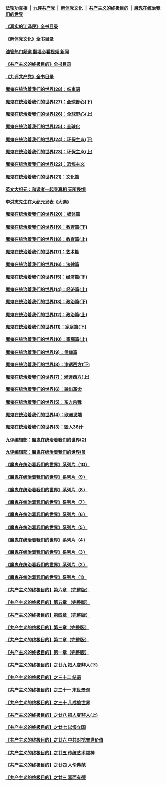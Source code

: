 ####  [法轮功真相](../../../../basic/blob/master/README.md?t=07182131) &nbsp;|&nbsp; [九评共产党](../../../../9ping.md/blob/master/README.md?t=07182131) &nbsp;|&nbsp; [解体党文化](../../../../jtdwh.md/blob/master/README.md?t=07182131)  &nbsp;|&nbsp; [共产主义的终极目的](../../../../gczydzjmd.md/blob/master/README.md?t=07182131) &nbsp;|&nbsp; [魔鬼在统治我们的世界](../../../../mgztzwmdsj.md/blob/master/README.md?t=07182131) 

#### [《真实的江泽民》全书目录](../pages/nsc422/n13721399.md?t=07182131) 

#### [《解体党文化》全书目录](../pages/nsc422/n13721157.md?t=07182131) 

#### [油管热门频道 翻墙必看视频 新闻](http://45.76.130.85:81/youtube.html?07182131)

#### [《共产主义的终极目的》全书目录](../pages/nsc422/n13721048.md?t=07182131) 

#### [《九评共产党》全书目录](../pages/nsc422/n13708085.md?t=07182131) 

#### [魔鬼在统治着我们的世界(28)：结束语](../pages/nsc422/n10936246.md?t=07182131) 

#### [魔鬼在统治着我们的世界(27)：全球野心(下)](../pages/nsc422/n10928319.md?t=07182131) 

#### [魔鬼在统治着我们的世界(26)：全球野心(上)](../pages/nsc422/n10900318.md?t=07182131) 

#### [魔鬼在统治着我们的世界(25)：全球化](../pages/nsc422/n10788205.md?t=07182131) 

#### [魔鬼在统治着我们的世界(24)：环保主义(下)](../pages/nsc422/n10695307.md?t=07182131) 

#### [魔鬼在统治着我们的世界(23)：环保主义(上)](../pages/nsc422/n10688613.md?t=07182131) 

#### [魔鬼在统治着我们的世界(22)：恐怖主义](../pages/nsc422/n10614727.md?t=07182131) 

#### [魔鬼在统治着我们的世界(21)：文化篇](../pages/nsc422/n10597706.md?t=07182131) 

#### [英文大纪元：和读者一起寻真相 无所畏惧](../pages/nsc422/n12542027.md?t=07182131) 

#### [李洪志先生在大纪元发表《大选》](../pages/nsc422/n12534746.md?t=07182131) 

#### [魔鬼在统治着我们的世界(20)：媒体篇](../pages/nsc422/n10586579.md?t=07182131) 

#### [魔鬼在统治着我们的世界(19)：教育篇(下)](../pages/nsc422/n10564808.md?t=07182131) 

#### [魔鬼在统治着我们的世界(18)：教育篇(上)](../pages/nsc422/n10526970.md?t=07182131) 

#### [魔鬼在统治着我们的世界(17)：艺术篇](../pages/nsc422/n10499093.md?t=07182131) 

#### [魔鬼在统治着我们的世界(16)：法律篇](../pages/nsc422/n10485969.md?t=07182131) 

#### [魔鬼在统治着我们的世界(15)：经济篇(下)](../pages/nsc422/n10469975.md?t=07182131) 

#### [魔鬼在统治着我们的世界(14)：经济篇(上)](../pages/nsc422/n10457370.md?t=07182131) 

#### [魔鬼在统治着我们的世界(13)：政治篇(下)](../pages/nsc422/n10448270.md?t=07182131) 

#### [魔鬼在统治着我们的世界(12)：政治篇(上)](../pages/nsc422/n10444576.md?t=07182131) 

#### [魔鬼在统治着我们的世界(11)：家庭篇(下)](../pages/nsc422/n10440961.md?t=07182131) 

#### [魔鬼在统治着我们的世界(10)：家庭篇(上)](../pages/nsc422/n10435448.md?t=07182131) 

#### [魔鬼在统治着我们的世界(9)：信仰篇](../pages/nsc422/n10432159.md?t=07182131) 

#### [魔鬼在统治着我们的世界(8)：渗透西方(下)](../pages/nsc422/n10429603.md?t=07182131) 

#### [魔鬼在统治着我们的世界(7)：渗透西方(上)](../pages/nsc422/n10426013.md?t=07182131) 

#### [魔鬼在统治着我们的世界(6)：输出革命](../pages/nsc422/n10421536.md?t=07182131) 

#### [魔鬼在统治着我们的世界(5)：东方杀戮](../pages/nsc422/n10417707.md?t=07182131) 

#### [魔鬼在统治着我们的世界(4)：欧洲发端](../pages/nsc422/n10414890.md?t=07182131) 

#### [魔鬼在统治着我们的世界(3)：毁人36计](../pages/nsc422/n10411583.md?t=07182131) 

#### [九评编辑部：魔鬼在统治着我们的世界(2)](../pages/nsc422/n10410036.md?t=07182131) 

#### [九评编辑部：魔鬼在统治着我们的世界(1)](../pages/nsc422/n10406825.md?t=07182131) 

#### [《魔鬼在统治着我们的世界》系列片（10）](../pages/nsc422/n12292670.md?t=07182131) 

#### [《魔鬼在统治着我们的世界》系列片（9）](../pages/nsc422/n12290859.md?t=07182131) 

#### [《魔鬼在统治着我们的世界》系列片（8）](../pages/nsc422/n12287445.md?t=07182131) 

#### [《魔鬼在统治着我们的世界》系列片（7）](../pages/nsc422/n12283425.md?t=07182131) 

#### [《魔鬼在统治着我们的世界》系列片（6）](../pages/nsc422/n12282314.md?t=07182131) 

#### [《魔鬼在统治着我们的世界》系列片（5）](../pages/nsc422/n12281419.md?t=07182131) 

#### [《魔鬼在统治着我们的世界》系列片（4）](../pages/nsc422/n12274024.md?t=07182131) 

#### [《魔鬼在统治着我们的世界》系列片（3）](../pages/nsc422/n12271322.md?t=07182131) 

#### [《魔鬼在统治着我们的世界》系列片（2）](../pages/nsc422/n12269049.md?t=07182131) 

#### [《魔鬼在统治着我们的世界》系列片（1）](../pages/nsc422/n12267575.md?t=07182131) 

#### [【共产主义的终极目的】第六章 （完整版）](../pages/nsc422/n11428913.md?t=07182131) 

#### [【共产主义的终极目的】第五章 （完整版）](../pages/nsc422/n11428912.md?t=07182131) 

#### [【共产主义的终极目的】第四章 （完整版）](../pages/nsc422/n11428907.md?t=07182131) 

#### [【共产主义的终极目的】第三章（完整版）](../pages/nsc422/n11428848.md?t=07182131) 

#### [【共产主义的终极目的】第二章（完整版）](../pages/nsc422/n11428831.md?t=07182131) 

#### [【共产主义的终极目的】第一章（完整版）](../pages/nsc422/n11417651.md?t=07182131) 

#### [【共产主义的终极目的】之廿九 把人变非人(下)](../pages/nsc422/n11344140.md?t=07182131) 

#### [【共产主义的终极目的】之三十二 结语](../pages/nsc422/n11360535.md?t=07182131) 

#### [【共产主义的终极目的】之三十一 末世景观](../pages/nsc422/n11351129.md?t=07182131) 

#### [【共产主义的终极目的】之三十 几成狼世界](../pages/nsc422/n11348280.md?t=07182131) 

#### [【共产主义的终极目的】之廿八 把人变非人(上)](../pages/nsc422/n11340492.md?t=07182131) 

#### [【共产主义的终极目的】之廿七 以恨立国](../pages/nsc422/n11336944.md?t=07182131) 

#### [【共产主义的终极目的】之廿六 中共对抗普世价值](../pages/nsc422/n11324785.md?t=07182131) 

#### [【共产主义的终极目的】之廿五 传统艺术颂神](../pages/nsc422/n11296396.md?t=07182131) 

#### [【共产主义的终极目的】之廿四 人伦典范](../pages/nsc422/n11296397.md?t=07182131) 

#### [【共产主义的终极目的】之廿三 富而有德](../pages/nsc422/n11283598.md?t=07182131) 

<img src='http://gfw-breaker.win/goodnews/indexes/nsc422.md' width='0px' height='0px'/>
